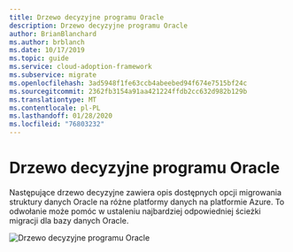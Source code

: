```yaml
---
title: Drzewo decyzyjne programu Oracle
description: Drzewo decyzyjne programu Oracle
author: BrianBlanchard
ms.author: brblanch
ms.date: 10/17/2019
ms.topic: guide
ms.service: cloud-adoption-framework
ms.subservice: migrate
ms.openlocfilehash: 3ad5948f1fe63ccb4abeebed94f674e7515bf24c
ms.sourcegitcommit: 2362fb3154a91aa421224ffdb2cc632d982b129b
ms.translationtype: MT
ms.contentlocale: pl-PL
ms.lasthandoff: 01/28/2020
ms.locfileid: "76803232"
---
```

# <a name="oracle-migration-decision-tree"></a>Drzewo decyzyjne programu Oracle

Następujące drzewo decyzyjne zawiera opis dostępnych opcji migrowania struktury danych Oracle na różne platformy danych na platformie Azure. To odwołanie może pomóc w ustaleniu najbardziej odpowiedniej ścieżki migracji dla bazy danych Oracle.

![Drzewo decyzyjne programu Oracle](../../_images/innovate/considerations/oracle-migration-decision-tree.png)
